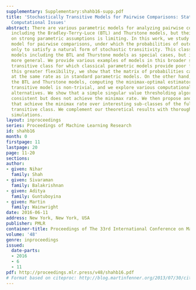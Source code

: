 ```yaml
---
supplementary: Supplementary:shahb16-supp.pdf
title: 'Stochastically Transitive Models for Pairwise Comparisons: Statistical and
  Computational Issues'
abstract: There are various parametric models for analyzing pairwise comparison data,
  including the Bradley-Terry-Luce (BTL) and Thurstone models, but their reliance
  on strong parametric assumptions is limiting. In this work, we study a flexible
  model for pairwise comparisons, under which the probabilities of outcomes are required
  only to satisfy a natural form of stochastic transitivity. This class includes parametric
  models including the BTL and Thurstone models as special cases, but is considerably
  more general. We provide various examples of models in this broader stochastically
  transitive class for which classical parametric models provide poor fits. Despite
  this greater flexibility, we show that the matrix of probabilities can be estimated
  at the same rate as in standard parametric models. On the other hand, unlike in
  the BTL and Thurstone models, computing the minimax-optimal estimator in the stochastically
  transitive model is non-trivial, and we explore various computationally tractable
  alternatives. We show that a simple singular value thresholding algorithm is statistically
  consistent but does not achieve the minimax rate. We then propose and study algorithms
  that achieve the minimax rate over interesting sub-classes of the full stochastically
  transitive class. We complement our theoretical results with thorough numerical
  simulations.
layout: inproceedings
series: Proceedings of Machine Learning Research
id: shahb16
month: 0
firstpage: 11
lastpage: 20
page: 11-20
sections: 
author:
- given: Nihar
  family: Shah
- given: Sivaraman
  family: Balakrishnan
- given: Aditya
  family: Guntuboyina
- given: Martin
  family: Wainwright
date: 2016-06-11
address: New York, New York, USA
publisher: PMLR
container-title: Proceedings of The 33rd International Conference on Machine Learning
volume: '48'
genre: inproceedings
issued:
  date-parts:
  - 2016
  - 6
  - 11
pdf: http://proceedings.mlr.press/v48/shahb16.pdf
# Format based on citeproc: http://blog.martinfenner.org/2013/07/30/citeproc-yaml-for-bibliographies/
---
```

